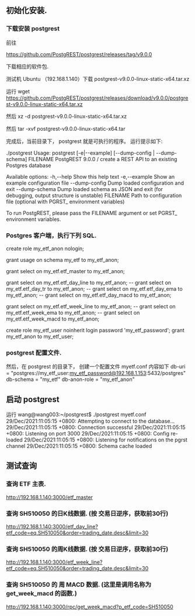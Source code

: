 


## 初始化安装.


### 下载安装 postgrest


前往

https://github.com/PostgREST/postgrest/releases/tag/v9.0.0

下载相应的软件包.




测试机 Ubuntu （192.168.1.140）下载 postgrest-v9.0.0-linux-static-x64.tar.xz

运行
wget https://github.com/PostgREST/postgrest/releases/download/v9.0.0/postgrest-v9.0.0-linux-static-x64.tar.xz

然后
xz -d postgrest-v9.0.0-linux-static-x64.tar.xz

然后
tar -xvf postgrest-v9.0.0-linux-static-x64.tar


完成后，当前目录下，  postgrest 就是可执行的程序。
运行提示如下:

./postgrest
Usage: postgrest [-e|--example] [--dump-config | --dump-schema] FILENAME
  PostgREST 9.0.0 / create a REST API to an existing Postgres database

Available options:
  -h,--help                Show this help text
  -e,--example             Show an example configuration file
  --dump-config            Dump loaded configuration and exit
  --dump-schema            Dump loaded schema as JSON and exit (for debugging,
                           output structure is unstable)
  FILENAME                 Path to configuration file (optional with PGRST_
                           environment variables)

To run PostgREST, please pass the FILENAME argument or set PGRST_ environment
variables.






### Postgres 客户端，执行下列 SQL.


create role my_etf_anon nologin;

grant usage on schema my_etf to my_etf_anon;

grant select on my_etf.etf_master to my_etf_anon;

grant select on my_etf.etf_day_line to my_etf_anon;
-- grant select on my_etf.etf_day_tr to my_etf_anon;
-- grant select on my_etf.etf_day_ema to my_etf_anon;
-- grant select on my_etf.etf_day_macd to my_etf_anon;

grant select on my_etf.etf_week_line to my_etf_anon;
-- grant select on my_etf.etf_week_ema to my_etf_anon;
-- grant select on my_etf.etf_week_macd to my_etf_anon;




create role my_etf_user noinherit login password 'my_etf_password';
grant my_etf_anon to my_etf_user;




### postgrest 配置文件.

然后，在 postgrest 的目录下， 创建一个配置文件  myetf.conf
内容如下
db-uri = "postgres://my_etf_user:my_etf_password@192.168.1.153:5432/postgres"
db-schema = "my_etf"
db-anon-role = "my_etf_anon"





## 启动 postgrest


运行
wang@wang003:~/postgrest$ ./postgrest myetf.conf
29/Dec/2021:11:05:15 +0800: Attempting to connect to the database...
29/Dec/2021:11:05:15 +0800: Connection successful
29/Dec/2021:11:05:15 +0800: Listening on port 3000
29/Dec/2021:11:05:15 +0800: Config re-loaded
29/Dec/2021:11:05:15 +0800: Listening for notifications on the pgrst channel
29/Dec/2021:11:05:15 +0800: Schema cache loaded




## 测试查询


### 查询 ETF 主表.

http://192.168.1.140:3000/etf_master



### 查询 SH510050 的日K线数据. (按 交易日逆序，获取前30行)

http://192.168.1.140:3000/etf_day_line?etf_code=eq.SH510050&order=trading_date.desc&limit=30



### 查询 SH510050 的周K线数据. (按 交易日逆序，获取前30行)

http://192.168.1.140:3000/etf_week_line?etf_code=eq.SH510050&order=trading_date.desc&limit=30



### 查询 SH510050 的 周 MACD 数据. (这里是调用名称为 get_week_macd 的函数.)

http://192.168.1.140:3000/rpc/get_week_macd?p_etf_code=SH510050

